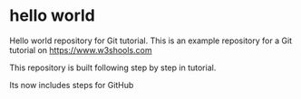 # hello world

Hello world repository for Git tutorial.
This is an example repository for a Git tutorial on https://www.w3shools.com

This repository is built following step by step in tutorial.

Its now includes steps for GitHub
